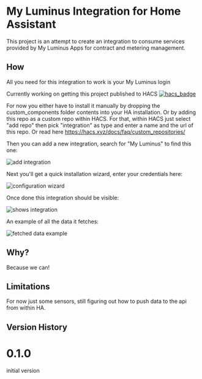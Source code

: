 # My Luminus Integration for Home Assistant

This project is an attempt to create an integration to consume services provided by
My Luminus Apps for contract and metering management.

## How

All you need for this integration to work is your My Luminus login

Currently working on getting this project published to HACS
[![hacs_badge](https://img.shields.io/badge/HACS-Custom-41BDF5.svg?style=for-the-badge)](https://github.com/hacs/integration)

For now you either have to install it manually by dropping the custom_components
folder contents into your HA installation. Or by adding this repo as a custom
repo within HACS. For that, within HACS just select "add repo" then pick "integration"
as type and enter a name and the url of this repo. Or read here https://hacs.xyz/docs/faq/custom_repositories/

Then you can add a new integration, search for "My Luminus" to find this one:

![add integration](screenshots/Screenshot%202023-07-30%20at%2013.22.26.png)

Next you'll get a quick installation wizard, enter your credentials here:

![configuration wizard](screenshots/Screenshot%202023-07-30%20at%2013.22.36.png)

Once done this integration should be visible:

![shows integration](screenshots/Screenshot%202023-07-30%20at%2013.23.09.png)

An example of all the data it fetches:

![fetched data example](screenshots/Screenshot%202023-07-30%20at%2013.19.36.png)

## Why?

Because we can!

## Limitations

For now just some sensors, still figuring out how to push data to the api from within HA.

## Version History

# 0.1.0

initial version